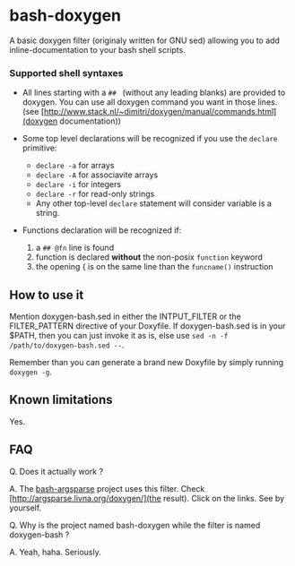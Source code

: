 bash-doxygen
============

A basic doxygen filter (originaly written for GNU sed) allowing you to
add inline-documentation to your bash shell scripts.

### Supported shell syntaxes

* All lines starting with a `## ` (without any leading blanks) are
  provided to doxygen. You can use all doxygen command you want in
  those lines. (see
  [http://www.stack.nl/~dimitri/doxygen/manual/commands.html](doxygen
  documentation))

* Some top level declarations will be recognized if you use the
  `declare` primitive: 
  * `declare -a` for arrays
  * `declare -A` for associavite arrays
  * `declare -i` for integers
  * `declare -r` for read-only strings
  * Any other top-level `declare` statement will consider variable is a string.

* Functions declaration will be recognized if:
  1. a `## @fn` line is found
  2. function is declared **without** the non-posix `function` keyword
  3. the opening { is on the same line than the `funcname()` instruction

How to use it
-------------

Mention doxygen-bash.sed in either the INTPUT_FILTER or the
FILTER_PATTERN directive of your Doxyfile. If doxygen-bash.sed is in
your $PATH, then you can just invoke it as is, else use `sed -n -f
/path/to/doxygen-bash.sed --`.

Remember than you can generate a brand new Doxyfile by simply running
`doxygen -g`.


Known limitations
-----------------

Yes.

FAQ
---

Q. Does it actually work ?

A. The [bash-argsparse](https://github.com/Anvil/bash-argsparse)
project uses this filter. Check
[http://argsparse.livna.org/doxygen/](the result). Click on the
links. See by yourself.

Q. Why is the project named bash-doxygen while the filter is named
doxygen-bash ?

A. Yeah, haha. Seriously.



